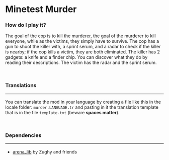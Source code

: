 # Minetest Murder


### How do I play it?

The goal of the cop is to kill the murderer, the goal of the murderer to kill everyone, while as the victims, they simply have to survive. The cop has a gun to shoot the killer with, a sprint serum, and a radar to check if the killer is nearby; if the cop kills a victim, they are both eliminated. The killer has 2 gadgets: a knife and a finder chip. You can discover what they do by reading their descriptions. The victim has the radar and the sprint serum.

<br>

### Translations <br/><hr/>
You can translate the mod in your language by creating a file like this in the locale folder: `murder.LANGUAGE.tr`
and pasting in it the translation template that is in the file `template.txt` (beware **spaces matter**).

<br/>

### Dependencies <hr/>
* [arena_lib](https://gitlab.com/zughy-friends-minetest/arena_lib/) by Zughy and friends
